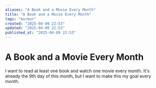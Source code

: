 ```yaml
---
aliases: "A Book and a Movie Every Month"
title: "A Book and a Movie Every Month"
tags: "murmur"
created: "2025-04-09 22:53"
updated: "2025-04-09 22:53"
published_at: "2025-04-09 22:53"
---
```


# A Book and a Movie Every Month

I want to read at least one book and watch one movie every month. It's already the 9th day of this month, but I want to make this my goal every month.